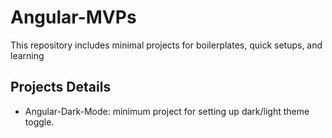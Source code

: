 # Angular-MVPs

This repository includes minimal projects for boilerplates, quick setups, and learning

## Projects Details
- Angular-Dark-Mode: minimum project for setting up dark/light theme toggle.